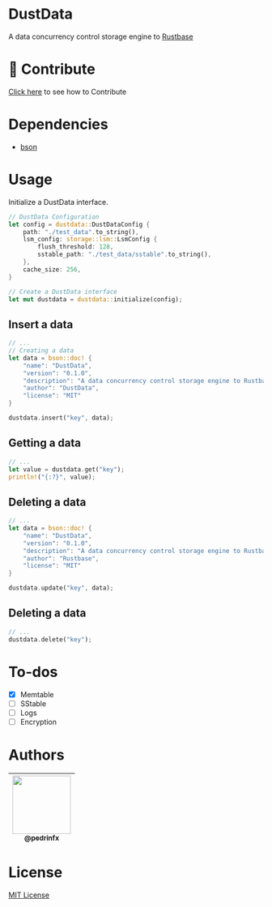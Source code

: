 # DustData
A data concurrency control storage engine to [Rustbase](https://github.com/rustbase/rustbase)

# 🔗 Contribute
[Click here](./CONTRIBUTING.md) to see how to Contribute

# Dependencies
 - [bson](https://crates.io/crates/bson)

# Usage
Initialize a DustData interface.
```rust
// DustData Configuration
let config = dustdata::DustDataConfig {
    path: "./test_data".to_string(),
    lsm_config: storage::lsm::LsmConfig {
        flush_threshold: 128,
        sstable_path: "./test_data/sstable".to_string(),
    },
    cache_size: 256,
}

// Create a DustData interface
let mut dustdata = dustdata::initialize(config);
```

## Insert a data
```rust
// ...
// Creating a data
let data = bson::doc! {
    "name": "DustData",
    "version": "0.1.0",
    "description": "A data concurrency control storage engine to Rustbase",
    "author": "DustData",
    "license": "MIT"
}

dustdata.insert("key", data);
```

## Getting a data
```rust
// ...
let value = dustdata.get("key");
println!("{:?}", value);
```

## Deleting a data
```rust
// ...
let data = bson::doc! {
    "name": "DustData",
    "version": "0.1.0",
    "description": "A data concurrency control storage engine to Rustbase",
    "author": "Rustbase",
    "license": "MIT"
}

dustdata.update("key", data);
```

## Deleting a data
```rust
// ...
dustdata.delete("key");
```

# To-dos
 - [x] Memtable 
 - [ ] SStable
 - [ ] Logs
 - [ ] Encryption

# Authors
<div align="center">

| [<img src="https://github.com/pedrinfx.png?size=115" width=115><br><sub>@pedrinfx</sub>](https://github.com/pedrinfx) |
| :-------------------------------------------------------------------------------------------------------------------: |
</div>

# License
[MIT License](./LICENSE)